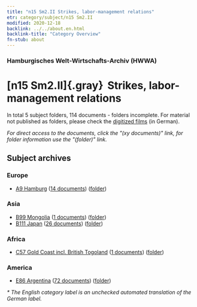 ```yaml
---
title: "n15 Sm2.II Strikes, labor-management relations"
etr: category/subject/n15 Sm2.II
modified: 2020-12-18
backlink: ../../about.en.html
backlink-title: "Category Overview"
fn-stub: about
---
```


### Hamburgisches Welt-Wirtschafts-Archiv (HWWA)
# [n15 Sm2.II]{.gray}&#8201; Strikes, labor-management relations&#160; 





In total 5 subject folders, 114 documents - folders incomplete.
For material not published as folders, please check the [digitized films](/film/h1_sh) (in German).

_For direct access to the documents, click the "(xy documents)" link, for folder information use the "(folder)" link._

## Subject archives



### Europe

- [A9 Hamburg](../../../geo/about.en.html#A9) (<a href="https://dfg-viewer.de/show/?tx_dlf[id]=https://pm20.zbw.eu/mets/sh/1409xx/140905/1451xx/145160/public.mets.en.xml" target="_blank">14 documents</a>) ([folder](http://purl.org/pressemappe20/folder/sh/140905,145160))

### Asia

- [B99 Mongolia](../../../geo/about.en.html#B99) (<a href="https://dfg-viewer.de/show/?tx_dlf[id]=https://pm20.zbw.eu/mets/sh/1412xx/141261/1451xx/145160/public.mets.en.xml" target="_blank">1 documents</a>) ([folder](http://purl.org/pressemappe20/folder/sh/141261,145160))
- [B111 Japan](../../../geo/about.en.html#B111) (<a href="https://dfg-viewer.de/show/?tx_dlf[id]=https://pm20.zbw.eu/mets/sh/1412xx/141272/1451xx/145160/public.mets.en.xml" target="_blank">26 documents</a>) ([folder](http://purl.org/pressemappe20/folder/sh/141272,145160))

### Africa

- [C57 Gold Coast incl. British Togoland](../../../geo/about.en.html#C57) (<a href="https://dfg-viewer.de/show/?tx_dlf[id]=https://pm20.zbw.eu/mets/sh/1414xx/141406/1451xx/145160/public.mets.en.xml" target="_blank">1 documents</a>) ([folder](http://purl.org/pressemappe20/folder/sh/141406,145160))

### America

- [E86 Argentina](../../../geo/about.en.html#E86) (<a href="https://dfg-viewer.de/show/?tx_dlf[id]=https://pm20.zbw.eu/mets/sh/1416xx/141692/1451xx/145160/public.mets.en.xml" target="_blank">72 documents</a>) ([folder](http://purl.org/pressemappe20/folder/sh/141692,145160))


_* The English category label is an unchecked automated translation of the German label._

